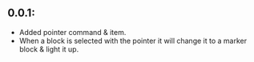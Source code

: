 ## 0.0.1:
- Added pointer command & item.
- When a block is selected with the pointer it will change it to a marker block & light it up.